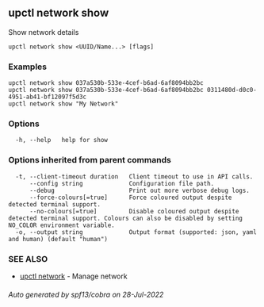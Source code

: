 ## upctl network show

Show network details

```
upctl network show <UUID/Name...> [flags]
```

### Examples

```
upctl network show 037a530b-533e-4cef-b6ad-6af8094bb2bc
upctl network show 037a530b-533e-4cef-b6ad-6af8094bb2bc 0311480d-d0c0-4951-ab41-bf12097f5d3c
upctl network show "My Network"
```

### Options

```
  -h, --help   help for show
```

### Options inherited from parent commands

```
  -t, --client-timeout duration   Client timeout to use in API calls.
      --config string             Configuration file path.
      --debug                     Print out more verbose debug logs.
      --force-colours[=true]      Force coloured output despite detected terminal support.
      --no-colours[=true]         Disable coloured output despite detected terminal support. Colours can also be disabled by setting NO_COLOR environment variable.
  -o, --output string             Output format (supported: json, yaml and human) (default "human")
```

### SEE ALSO

* [upctl network](upctl_network.md)	 - Manage network

###### Auto generated by spf13/cobra on 28-Jul-2022
